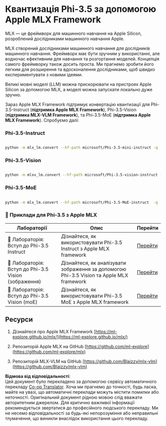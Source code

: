 <!--
CO_OP_TRANSLATOR_METADATA:
{
  "original_hash": "ec5e22bbded16acb7bdb9fa568ab5781",
  "translation_date": "2025-07-09T19:45:56+00:00",
  "source_file": "md/01.Introduction/04/UsingAppleMLXQuantifyingPhi.md",
  "language_code": "uk"
}
-->
# **Квантизація Phi-3.5 за допомогою Apple MLX Framework**

MLX — це фреймворк для машинного навчання на Apple Silicon, розроблений дослідниками машинного навчання Apple.

MLX створений дослідниками машинного навчання для дослідників машинного навчання. Фреймворк має бути зручним у використанні, але водночас ефективним для навчання та розгортання моделей. Концепція самого фреймворку також досить проста. Ми прагнемо зробити його легким для розширення та вдосконалення дослідниками, щоб швидко експериментувати з новими ідеями.

Великі мовні моделі (LLM) можна прискорювати на пристроях Apple Silicon за допомогою MLX, а моделі можна запускати локально дуже зручно.

Зараз Apple MLX Framework підтримує конвертацію квантизації для Phi-3.5-Instruct (**підтримка Apple MLX Framework**), Phi-3.5-Vision (**підтримка MLX-VLM Framework**), та Phi-3.5-MoE (**підтримка Apple MLX Framework**). Спробуємо далі:

### **Phi-3.5-Instruct**

```bash

python -m mlx_lm.convert --hf-path microsoft/Phi-3.5-mini-instruct -q

```

### **Phi-3.5-Vision**

```bash

python -m mlxv_lm.convert --hf-path microsoft/Phi-3.5-vision-instruct -q

```

### **Phi-3.5-MoE**

```bash

python -m mlx_lm.convert --hf-path microsoft/Phi-3.5-MoE-instruct  -q

```

### **🤖 Приклади для Phi-3.5 з Apple MLX**

| Лабораторії    | Опис | Перейти |
| -------- | ------- |  ------- |
| 🚀 Лабораторія: Вступ до Phi-3.5 Instruct  | Дізнайтеся, як використовувати Phi-3.5 Instruct з Apple MLX framework   |  [Перейти](../../../../../code/09.UpdateSamples/Aug/mlx-phi35-instruct.ipynb)    |
| 🚀 Лабораторія: Вступ до Phi-3.5 Vision (зображення) | Дізнайтеся, як аналізувати зображення за допомогою Phi-3.5 Vision та Apple MLX framework     |  [Перейти](../../../../../code/09.UpdateSamples/Aug/mlx-phi35-vision.ipynb)    |
| 🚀 Лабораторія: Вступ до Phi-3.5 Vision (moE)   | Дізнайтеся, як використовувати Phi-3.5 MoE з Apple MLX framework  |  [Перейти](../../../../../code/09.UpdateSamples/Aug/mlx-phi35-moe.ipynb)    |

## **Ресурси**

1. Дізнайтеся про Apple MLX Framework [https://ml-explore.github.io/mlx/](https://ml-explore.github.io/mlx/)

2. Репозиторій Apple MLX на GitHub [https://github.com/ml-explore](https://github.com/ml-explore/mlx)

3. Репозиторій MLX-VLM на GitHub [https://github.com/Blaizzy/mlx-vlm](https://github.com/Blaizzy/mlx-vlm)

**Відмова від відповідальності**:  
Цей документ було перекладено за допомогою сервісу автоматичного перекладу [Co-op Translator](https://github.com/Azure/co-op-translator). Хоча ми прагнемо до точності, будь ласка, майте на увазі, що автоматичні переклади можуть містити помилки або неточності. Оригінальний документ рідною мовою слід вважати авторитетним джерелом. Для критично важливої інформації рекомендується звертатися до професійного людського перекладу. Ми не несемо відповідальності за будь-які непорозуміння або неправильні тлумачення, що виникли внаслідок використання цього перекладу.